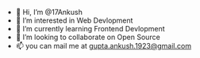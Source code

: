 - 👋 Hi, I’m @17Ankush
- 👀 I’m interested in Web Devlopment
- 🌱 I’m currently learning Frontend Devlopment
- 💞️ I’m looking to collaborate on Open Source
- 📫 you can mail me at gupta.ankush.1923@gmail.com
